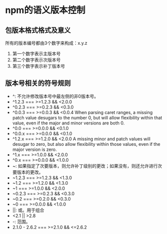 # npm的语义版本控制
## 包版本格式格式及意义
所有的版本编号都由3个数字来构成：x.y.z
1. 第一个数字表示主版本号
2. 第二个数字表示次版本号
3. 第三个数字表示补丁版本号
## 版本号相关的符号规则
* ^: 不允许修改版本号中最左侧的非0版本号。
 * ^1.2.3 === >=1.2.3 && <2.0.0
 * ^0.2.3 === >=0.2.3 && <0.3.0
 * ^0.0.3 === >=0.0.3 && <0.0.4
 When parsing caret ranges, a missing patch value desugars to the number 0, but will allow flexibility within that value, even if the major and minor versions are both 0.
 * ^0.0   === >=0.0.0 && <0.1.0
 * ^0.0.x === >=0.0.0 && <0.1.0
 * ^1.2.x === >=1.2.0 && <2.0.0
 A missing minor and patch values will desugar to zero, but also allow flexibility within those values, even if the major version is zero.
 * ^1.x   === >=1.0.0 && <2.0.0
 * ^0.x   === >=0.0.0 && <1.0.0
* ~: 如果指定了次要版本，则允许补丁级别的更改；如果没有，则还允许进行次要版本的更改。
 * ~1.2.3 === >=1.2.3 && <1.3.0
 * ~1.2   === >=1.2.0 && <1.3.0
 * ~1     === >=1.0.0 && <2.0.0
 * ~0.2.3 === >=0.2.3 && <0.3.0
 * ~0.2   === >=0.2.0 && <0.3.0
 * ~0     === >=0.0.0 && <1.0.0
* ||: 或。用于组合
 * <2.1 || >2.8
* -: 范围。
 * 2.1.0 - 2.6.2 === >=2.1.0 && <=2.6.2